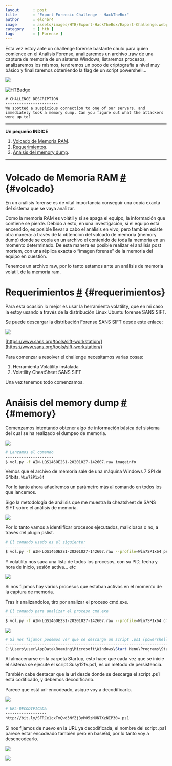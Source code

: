 ```yaml
---
layout      : post
title       : "Export Forensic Challenge - HackTheBox"
author      : elc4br4
image       : assets/images/HTB/Export-HackTheBox/Export-Challenge.webp
category    : [ htb ]
tags        : [ Forense ]
---
```


Esta vez estoy ante un challenge forense bastante chulo para quien comience en el Análisis Forense, analizaremos un archivo .raw de una captura de memoria de un sistema Windows, listaremos procesos, analizaremos los mismos, tendremos un poco de criptografía a nivel muy básico y finalizaremos obteniendo la flag de un script powershell...

![](/assets/images/HTB/Export-HackTheBox/export-rating.webp)

[![HTBadge](https://www.hackthebox.eu/badge/image/533771)](https://www.hackthebox.com/home/users/profile/533771)

```text
# CHALLENGE DESCRIPTION
-----------------------
We spotted a suspicious connection to one of our servers, and immediately took a memory dump. Can you figure out what the attackers were up to?
```

***


**Un pequeño INDICE**

1. [Volcado de Memoria RAM](#volcado).
2. [Requerimientos](#requerimientos).
3. [Anáisis del memory dump](#memory).


***

# Volcado de Memoria RAM [#](volcado) {#volcado}


En un análisis forense es de vital importancia conseguir una copia exacta del sistema que se vaya analizar.

Como la memoria RAM es volátil y si se apaga el equipo, la información que contiene se pierde. Debido a esto, en una investigación, si el equipo está encendido, es posible llevar a cabo el análisis en vivo, pero también existe otra manera: a través de la obtención del volcado de memoria (memory dump) donde se copia en un archivo el contenido de toda la memoria en un momento determinado. De esta manera es posible realizar el análisis post mortem, con una réplica exacta o “imagen forense” de la memoria del equipo en cuestión.

Tenemos un archivo raw, por lo tanto estamos ante un análisis de memoria volatil, de la memoria ram.


# Requerimientos [#](requerimientos) {#requerimientos}

Para esta ocasión lo mejor es usar la herramienta volatility, que en mi caso la estoy usando a través de la distribución Linux Ubuntu forense SANS SIFT.

Se puede descargar la distribución Forense SANS SIFT desde este enlace:

![](/assets/images/HTB/Export-HackTheBox/SIFT.webp)

[https://www.sans.org/tools/sift-workstation/](https://www.sans.org/tools/sift-workstation/)

Para comenzar a resolver el challenge necesitamos varias cosas:

1. Herramienta Volatility instalada
2. Volatility CheatSheet SANS SIFT 

Una vez tenemos todo comenzamos.


# Anáisis del memory dump [#](memory) {#memory}

Comenzamos intentando obtener algo de información básica del sistema del cual se ha realizado el dumpeo de memoria.

![](/assets/images/HTB/Export-HackTheBox/imageinfo.webp)

```bash
# Lanzamos el comando
---------------------
$ vol.py -f WIN-LQS146OE2S1-20201027-142607.raw imageinfo 
```

Vemos que el archivo de memoria sale de una máquina Windows 7 SPI de 64bits.
`Win7SP1x64`

Por lo tanto ahora añadiremos un parámetro más al comando en todos los que lancemos.

Sigo la metodología de análisis que me muestra la cheatsheet de SANS SIFT sobre el análisis de memoria.

![](/assets/images/HTB/Export-HackTheBox/metodología.webp)

Por lo tanto vamos a identiificar procesos ejecutados, maliciosos o no, a través del plugin pslist.

```bash
# El comando usado es el siguiente:
-----------------------------------
$ vol.py -f WIN-LQS146OE2S1-20201027-142607.raw --profile=Win7SP1x64 pslist
```

Y volatility nos saca una lista de todos los procesos, con su PID, fecha y hora de inicio, sesión activa... etc

![](/assets/images/HTB/Export-HackTheBox/pslist.webp)

Si nos fijamos hay varios procesos que estaban activos en el momento de la captura de memoria.

Tras ir analizandolos, tiro por analizar el proceso cmd.exe.

```bash
# El comando para analizar el proceso cmd.exe
---------------------------------------------
$ vol.py -f WIN-LQS146OE2S1-20201027-142607.raw --profile=Win7SP1x64 cmdscan
```

![](/assets/images/HTB/Export-HackTheBox/cmdscan.webp)

```powershell
# Si nos fijamos podemos ver que se descarga un script .ps1 (powershell) y se almacena en la ruta:
--------------------------------------------------------------------------------------------------
C:\Users\user\AppData\Roaming\Microsoft\Windows\Start Menu\Programs\Startup\3usy12fv.ps1
```

Al almacenarse en la carpeta Startup, esto hace que cada vez que se inicie el sistema se ejecute el script 3usy12fv.ps1, es un método de persistencia.

También cabe destacar que la url desde donde se descarga el script .ps1 está codificado, y debemos decodificarlo.

Parece que está url-encodeado, asique voy a decodificarlo.

![](/assets/images/HTB/Export-HackTheBox/urlencode.webp)

```bash
# URL-DECODIFICADA
------------------
http://bit.ly/SFRCe1cxTmQwd3NfZjByM05zMUNTXzNIP30=.ps1
```

Si nos fijamos de nuevo en la URL ya decodificada, el nombre del script .ps1 parece estar encodeado también pero en base64, por lo tanto voy a desencodearlo.

![](/assets/images/HTB/Export-HackTheBox/flag.webp)

![](/assets/images/HTB/Export-HackTheBox/share.webp)